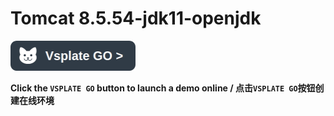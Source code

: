 # Tomcat 8.5.54-jdk11-openjdk

<a href="https://www.vsplate.com/?docker-compose=https://github.com/vsplate/dcenvs/tomcat/8.5.54-jdk11-openjdk"><img alt="VSPLATE GO" src="https://raw.githubusercontent.com/vsplate/images/master/vsgo_btn.png" width="200px"></a>

**Click the `VSPLATE GO` button to launch a demo online / 点击`VSPLATE GO`按钮创建在线环境**